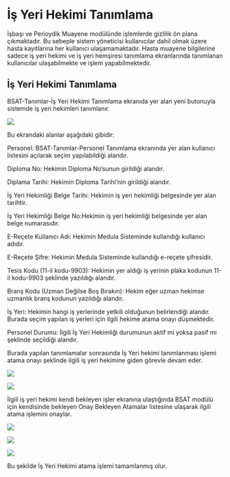 # İş Yeri Hekimi Tanımlama

İşbaşı ve Perioydik Muayene modülünde işlemlerde gizlilik ön plana çıkmaktadır. Bu sebeple sistem yöneticisi kullanıcılar dahil olmak üzere hasta kayıtlarına her kullanıcı ulaşamamaktadır. Hasta muayene bilgilerine sadece iş yeri hekimi ve iş yeri hemşiresi tanımlama ekranlarında tanımlanan kullanıcılar ulaşabilmekte ve işlem yapabilmektedir.

## İş Yeri Hekimi Tanımlama

BSAT-Tanımlar-İş Yeri Hekimi Tanımlama ekranıda yer alan yeni butonuyla sistemde iş yeri hekimleri tanımlanır.

![](https://docsbimser.blob.core.windows.net/imagecontainer/PM1-00927d8d-aedf-49b8-8b27-60d358c03010.png)

Bu ekrandaki alanlar aşağıdaki gibidir:

Personel: BSAT-Tanımlar-Personel Tanımlama ekranında yer alan kullanıcı listesini açılarak seçim yapılabildiği alandır.

Diploma No: Hekimin Diploma No’sunun girildiği alandır.

Diplama Tarihi: Hekimin Diploma Tarihi’nin girildiği alandır.

İş Yeri Hekimliği Belge Tarihi: Hekimin iş yeri hekimliği belgesinde yer alan tarihtir.

İş Yeri Hekimliği Belge No:Hekimin iş yeri hekimliği belgesinde yer alan belge numarasıdır.

E-Reçete Kullanıcı Adı: Hekimin Medula Sisteminde kullandığı kullanıcı adıdır.

E-Reçete Şifre: Hekimin Medula Sisteminde kullandığı e-reçete şifresidir.

Tesis Kodu (11-il kodu-9903): Hekimin yer aldığı iş yerinin plaka kodunun 11-il kodu-9903 şeklinde yazıldığı alandır.

Branş Kodu (Uzman Değilse Boş Bırakın): Hekim eğer uzman hekimse uzmanlık branş kodunun yazıldığı alandır.

İş Yeri: Hekimin hangi iş yerlerinde yetkili olduğunun belirlendiği alandır. Burada seçim yapılan iş yerleri için ilgili hekime atama onayı düşmektedir.

Personel Durumu: İlgili İş Yeri Hekimliği durumunun aktif mi yoksa pasif mi şeklinde seçildiği alandır.

Burada yapılan tanımlamalar sonrasında İş Yeri hekimi tanımlanması işlemi atama onayı şeklinde ilgili iş yeri hekimine giden görevle devam eder.

![](https://docsbimser.blob.core.windows.net/imagecontainer/PM2-7b4939de-80d6-4bc7-8c14-17ebf56d77e9.png)

![](https://docsbimser.blob.core.windows.net/imagecontainer/PM3-3acc5c8f-8001-40d4-b0f7-2e2330b0e467.png)

İlgili iş yeri hekimi kendi bekleyen işler ekranına ulaştığında BSAT modülü için kendisinde bekleyen Onay Bekleyen Atamalar listesine ulaşarak ilgili atama işlemini onaylar.

![](https://docsbimser.blob.core.windows.net/imagecontainer/PM4-529b246b-3b43-4281-953e-683467b99c30.png)

![](https://docsbimser.blob.core.windows.net/imagecontainer/PM5-05183e99-7ce8-4b44-8739-da7b382d36f9.png)

![](https://docsbimser.blob.core.windows.net/imagecontainer/PM6-7726b382-24c1-4b98-83b6-3c2e5d3d61af.png)

Bu şekilde İş Yeri Hekimi atama işlemi tamamlanmış olur.


